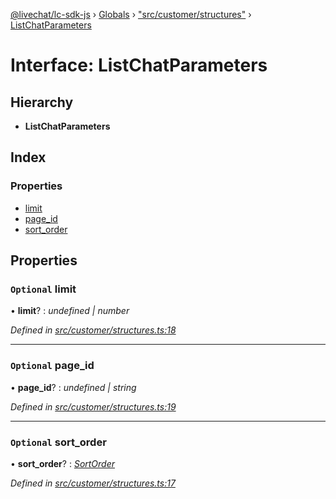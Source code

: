 [@livechat/lc-sdk-js](../README.md) › [Globals](../globals.md) › ["src/customer/structures"](../modules/_src_customer_structures_.md) › [ListChatParameters](_src_customer_structures_.listchatparameters.md)

# Interface: ListChatParameters

## Hierarchy

* **ListChatParameters**

## Index

### Properties

* [limit](_src_customer_structures_.listchatparameters.md#optional-limit)
* [page_id](_src_customer_structures_.listchatparameters.md#optional-page_id)
* [sort_order](_src_customer_structures_.listchatparameters.md#optional-sort_order)

## Properties

### `Optional` limit

• **limit**? : *undefined | number*

*Defined in [src/customer/structures.ts:18](https://github.com/livechat/lc-sdk-js/blob/61db942/src/customer/structures.ts#L18)*

___

### `Optional` page_id

• **page_id**? : *undefined | string*

*Defined in [src/customer/structures.ts:19](https://github.com/livechat/lc-sdk-js/blob/61db942/src/customer/structures.ts#L19)*

___

### `Optional` sort_order

• **sort_order**? : *[SortOrder](../enums/_src_objects_index_.sortorder.md)*

*Defined in [src/customer/structures.ts:17](https://github.com/livechat/lc-sdk-js/blob/61db942/src/customer/structures.ts#L17)*
